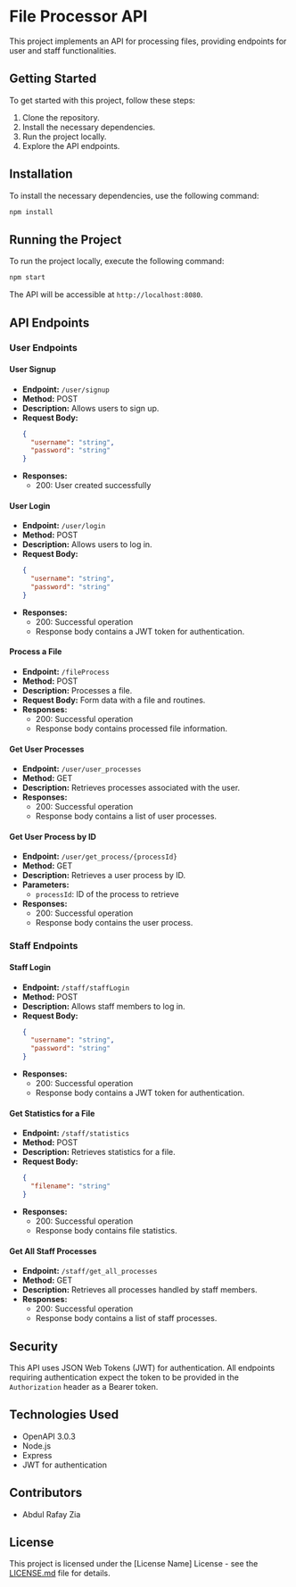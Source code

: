 # File Processor API

This project implements an API for processing files, providing endpoints for user and staff functionalities.

## Getting Started

To get started with this project, follow these steps:

1. Clone the repository.
2. Install the necessary dependencies.
3. Run the project locally.
4. Explore the API endpoints.

## Installation

To install the necessary dependencies, use the following command:

```bash
npm install
```

## Running the Project

To run the project locally, execute the following command:

```bash
npm start
```

The API will be accessible at `http://localhost:8080`.

## API Endpoints

### User Endpoints

#### User Signup

- **Endpoint:** `/user/signup`
- **Method:** POST
- **Description:** Allows users to sign up.
- **Request Body:**
  ```json
  {
    "username": "string",
    "password": "string"
  }
  ```
- **Responses:**
  - 200: User created successfully

#### User Login

- **Endpoint:** `/user/login`
- **Method:** POST
- **Description:** Allows users to log in.
- **Request Body:**
  ```json
  {
    "username": "string",
    "password": "string"
  }
  ```
- **Responses:**
  - 200: Successful operation
  - Response body contains a JWT token for authentication.

#### Process a File

- **Endpoint:** `/fileProcess`
- **Method:** POST
- **Description:** Processes a file.
- **Request Body:** Form data with a file and routines.
- **Responses:**
  - 200: Successful operation
  - Response body contains processed file information.

#### Get User Processes

- **Endpoint:** `/user/user_processes`
- **Method:** GET
- **Description:** Retrieves processes associated with the user.
- **Responses:**
  - 200: Successful operation
  - Response body contains a list of user processes.

#### Get User Process by ID

- **Endpoint:** `/user/get_process/{processId}`
- **Method:** GET
- **Description:** Retrieves a user process by ID.
- **Parameters:**
  - `processId`: ID of the process to retrieve
- **Responses:**
  - 200: Successful operation
  - Response body contains the user process.

### Staff Endpoints

#### Staff Login

- **Endpoint:** `/staff/staffLogin`
- **Method:** POST
- **Description:** Allows staff members to log in.
- **Request Body:**
  ```json
  {
    "username": "string",
    "password": "string"
  }
  ```
- **Responses:**
  - 200: Successful operation
  - Response body contains a JWT token for authentication.

#### Get Statistics for a File

- **Endpoint:** `/staff/statistics`
- **Method:** POST
- **Description:** Retrieves statistics for a file.
- **Request Body:**
  ```json
  {
    "filename": "string"
  }
  ```
- **Responses:**
  - 200: Successful operation
  - Response body contains file statistics.

#### Get All Staff Processes

- **Endpoint:** `/staff/get_all_processes`
- **Method:** GET
- **Description:** Retrieves all processes handled by staff members.
- **Responses:**
  - 200: Successful operation
  - Response body contains a list of staff processes.

## Security

This API uses JSON Web Tokens (JWT) for authentication. All endpoints requiring authentication expect the token to be provided in the `Authorization` header as a Bearer token.

## Technologies Used

- OpenAPI 3.0.3
- Node.js
- Express
- JWT for authentication

## Contributors

- Abdul Rafay Zia


## License

This project is licensed under the [License Name] License - see the [LICENSE.md](LICENSE.md) file for details.
